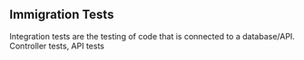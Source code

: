 ## Immigration Tests
Integration tests are the testing of code that is connected to a database/API. Controller tests, API tests